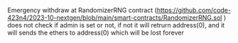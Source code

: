 

Emergency withdraw at RandomizerRNG contract (https://github.com/code-423n4/2023-10-nextgen/blob/main/smart-contracts/RandomizerRNG.sol
) does not check if admin is set or not, if not it will retrurn address(0), and it will sends the ethers to address(0) which will be lost forever